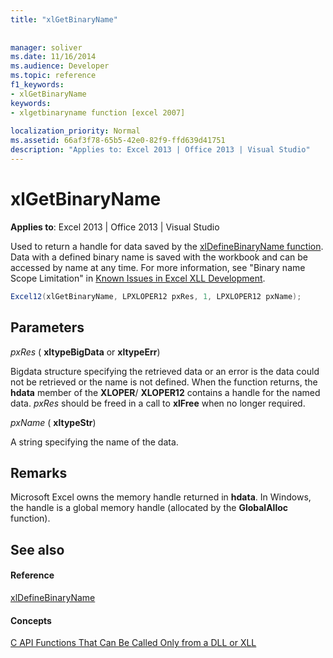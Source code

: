 ```yaml
---
title: "xlGetBinaryName"
 
 
manager: soliver
ms.date: 11/16/2014
ms.audience: Developer
ms.topic: reference
f1_keywords:
- xlGetBinaryName
keywords:
- xlgetbinaryname function [excel 2007]
 
localization_priority: Normal
ms.assetid: 66af3f78-65b5-42e0-82f9-ffd639d41751
description: "Applies to: Excel 2013 | Office 2013 | Visual Studio"
---
```


# xlGetBinaryName

 **Applies to**: Excel 2013 | Office 2013 | Visual Studio 
  
Used to return a handle for data saved by the [xlDefineBinaryName function](xldefinebinaryname.md). Data with a defined binary name is saved with the workbook and can be accessed by name at any time. For more information, see "Binary name Scope Limitation" in [Known Issues in Excel XLL Development](known-issues-in-excel-xll-development.md).
  
```cs
Excel12(xlGetBinaryName, LPXLOPER12 pxRes, 1, LPXLOPER12 pxName);
```

## Parameters

 _pxRes_ ( **xltypeBigData** or **xltypeErr**)
  
Bigdata structure specifying the retrieved data or an error is the data could not be retrieved or the name is not defined. When the function returns, the **hdata** member of the **XLOPER**/ **XLOPER12** contains a handle for the named data.  _pxRes_ should be freed in a call to **xlFree** when no longer required. 
  
 _pxName_ ( **xltypeStr**)
  
A string specifying the name of the data.
  
## Remarks

Microsoft Excel owns the memory handle returned in **hdata**. In Windows, the handle is a global memory handle (allocated by the **GlobalAlloc** function). 
  
## See also

#### Reference

[xlDefineBinaryName](xldefinebinaryname.md)
#### Concepts

[C API Functions That Can Be Called Only from a DLL or XLL](c-api-functions-that-can-be-called-only-from-a-dll-or-xll.md)

